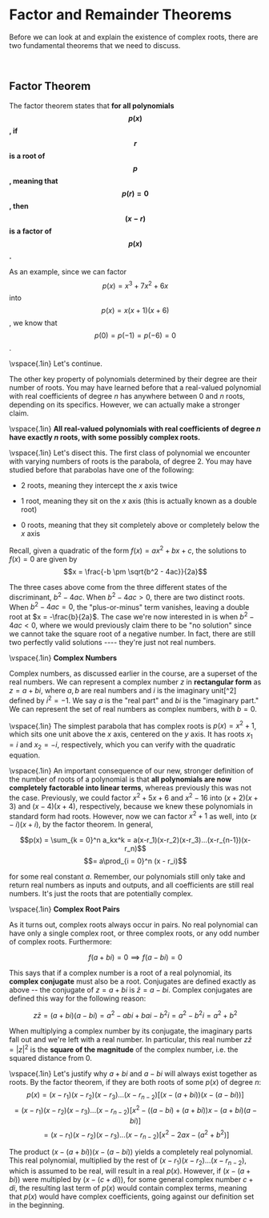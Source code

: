 # Factor and Remainder Theorems

Before we can look at and explain the existence of complex roots, there are two fundamental theorems that we need to discuss.

<br>

## Factor Theorem

The factor theorem states that **for all polynomials $$p(x)$$, if $$r$$ is a root of $$p$$, meaning that $$p(r) = 0$$, then $$(x - r)$$ is a factor of $$p(x)$$.**

As an example, since we can factor $$p(x) = x^3 + 7x^2 + 6x$$ into $$p(x) = x(x + 1)(x + 6)$$, we know that $$p(0) = p(-1) = p(-6) = 0$$.

\vspace{.1in}
Let's continue.


The other key property of polynomials determined by their degree are their number of roots. You may have learned before that a real-valued polynomial with real coefficients of degree $n$ has anywhere between $0$ and $n$ roots, depending on its specifics. However, we can actually make a stronger claim.

\vspace{.1in}
**All real-valued polynomials with real coefficients of degree $n$ have exactly $n$ roots, with some possibly complex roots.**

\vspace{.1in}
Let's disect this. The first class of polynomial we encounter with varying numbers of roots is the parabola, of degree $2$. You may have studied before that parabolas have one of the following:

- $2$ roots, meaning they intercept the $x$ axis twice

- $1$ root, meaning they sit on the $x$ axis (this is actually known as a double root)

- $0$ roots, meaning that they sit completely above or completely below the $x$ axis

Recall, given a quadratic of the form $f(x) = ax^2 + bx + c$, the solutions to $f(x) = 0$ are given by $$x = \frac{-b \pm \sqrt{b^2 - 4ac}}{2a}$$

The three cases above come from the three different states of the discriminant, $b^2 - 4ac$. When $b^2 - 4ac > 0$, there are two distinct roots. When $b^2 - 4ac = 0$, the \"plus-or-minus\" term vanishes, leaving a double root at $x = -\frac{b}{2a}$. The case we're now interested in is when $b^2 - 4ac < 0$, where we would previously claim there to be \"no solution\" since we cannot take the square root of a negative number. In fact, there are still two perfectly valid solutions ---- they're just not real numbers.

\vspace{.1in}
**Complex Numbers**

Complex numbers, as discussed earlier in the course, are a superset of the real numbers. We can represent a complex number $z$ in **rectangular form** as $z = a + bi$, where $a, b$ are real numbers and $i$ is the imaginary unit[^2] defined by $i^2 = -1$. We say $a$ is the \"real part\" and $bi$ is the \"imaginary part.\" We can represent the set of real numbers as complex numbers, with $b = 0$.

\vspace{.1in}
The simplest parabola that has complex roots is $p(x) = x^2 + 1$, which sits one unit above the $x$ axis, centered on the $y$ axis. It has roots $x_1 = i$ and $x_2 = -i$, respectively, which you can verify with the quadratic equation.

\vspace{.1in}
An important consequence of our new, stronger definition of the number of roots of a polynomial is that **all polynomials are now completely factorable into linear terms**, whereas previously this was not the case. Previously, we could factor $x^2 + 5x + 6$ and $x^2 - 16$ into $(x+2)(x+3)$ and $(x-4)(x+4)$, respectively, because we knew these polynomials in standard form had roots. However, now we can factor $x^2 + 1$ as well, into $(x-i)(x+i)$, by the factor theorem. In general,

$$p(x) = \sum_{k = 0}^n a_kx^k = a(x-r_1)(x-r_2)(x-r_3)...(x-r_{n-1})(x-r_n)$$ $$= a\prod_{i = 0}^n (x - r_i)$$

for some real constant $a$. Remember, our polynomials still only take and return real numbers as inputs and outputs, and all coefficients are still real numbers. It's just the roots that are potentially complex.

\vspace{.1in}
**Complex Root Pairs**

As it turns out, complex roots always occur in pairs. No real polynomial can have only a single complex root, or three complex roots, or any odd number of complex roots. Furthermore:

$$f(a + bi) = 0 \implies f(a - bi) = 0$$

This says that if a complex number is a root of a real polynomial, its **complex conjugate** must also be a root. Conjugates are defined exactly as above -- the conjugate of $z = a + bi$ is $\bar{z} = a - bi$. Complex conjugates are defined this way for the following reason:

$$z\bar{z} = (a + bi)(a - bi) = a^2 - abi + bai - b^2i = a^2 - b^2i = a^2 + b^2$$

When multiplying a complex number by its conjugate, the imaginary parts fall out and we're left with a real number. In particular, this real number $z\bar{z} = |z|^2$ is the **square of the magnitude** of the complex number, i.e. the squared distance from $0$.

\vspace{.1in}
Let's justify why $a + bi$ and $a - bi$ will always exist together as roots. By the factor theorem, if they are both roots of some $p(x)$ of degree $n$: $$p(x) = (x-r_1)(x-r_2)(x-r_3)...(x - r_{n-2})\left[(x - (a + bi))(x - (a - bi))\right]$$ $$= (x-r_1)(x-r_2)(x-r_3)...(x - r_{n-2})\left[x^2 - ((a - bi) + (a + bi))x - (a+bi)(a-bi) \right]$$ $$= (x-r_1)(x-r_2)(x-r_3)...(x - r_{n-2})\left[x^2 - 2ax - (a^2 + b^2) \right]$$

The product $(x - (a + bi))(x - (a - bi))$ yields a completely real polynomial. This real polynomial, multiplied by the rest of $(x - r_1)(x - r_2)...(x-r_{n-2})$, which is assumed to be real, will result in a real $p(x)$. However, if $(x - (a + bi))$ were multipled by $(x - (c + di))$, for some general complex number $c + di$, the resulting last term of $p(x)$ would contain complex terms, meaning that $p(x)$ would have complex coefficients, going against our definition set in the beginning.